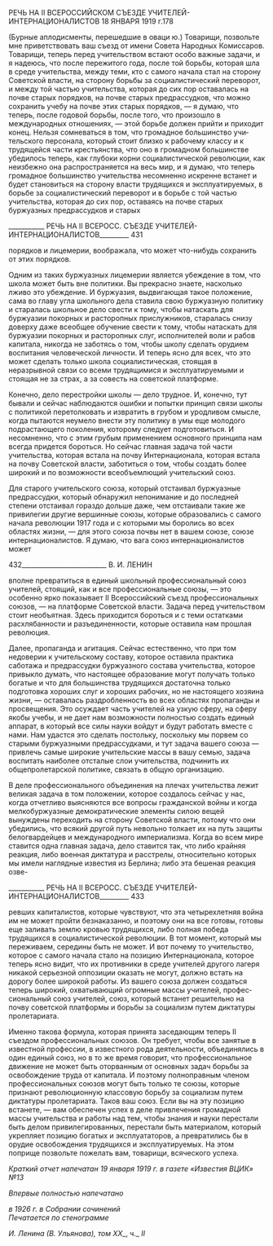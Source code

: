 РЕЧЬ НА II ВСЕРОССИЙСКОМ СЪЕЗДЕ УЧИТЕЛЕЙ-ИНТЕРНАЦИОНАЛИСТОВ 18 ЯНВАРЯ 1919 г.178

(Бурные аплодисменты, перешедшие в оваци ю.) Това­рищи, позвольте мне приветствовать ваш съезд от имени Совета Народных Комисса­ров. Товарищи, теперь перед учительством встают особо важные задачи, и я надеюсь, что после пережитого года, после той борьбы, которая шла в среде учительства, между теми, кто с самого начала стал на сторону Советской власти, на сторону борьбы за со­циалистический переворот, и между той частью учительства, которая до сих пор оста­валась на почве старых порядков, на почве старых предрассудков, что можно сохранить учебу на почве этих старых порядков, — я думаю, что теперь, после годовой борьбы, после того, что произошло в международных отношениях, — этой борьбе должен прийти и приходит конец. Нельзя сомневаться в том, что громадное большинство учи­тельского персонала, который стоит близко к рабочему классу и к трудящейся части крестьянства, что оно в громадном большинстве убедилось теперь, как глубоки корни социалистической революции, как неизбежно она распространяется на весь мир, и я думаю, что теперь громадное большинство учительства несомненно искренне встанет и будет становиться на сторону власти трудящихся и эксплуатируемых, в борьбе за со­циалистический переворот и в борьбе с той частью учительства, которая до сих пор, оставаясь на почве старых буржуазных предрассудков и старых

  

___________ РЕЧЬ НА II ВСЕРОСС. СЪЕЗДЕ УЧИТЕЛЕЙ-ИНТЕРНАЦИОНАЛИСТОВ_________ 431

порядков и лицемерии, воображала, что может что-нибудь сохранить от этих порядков.

Одним из таких буржуазных лицемерии является убеждение в том, что школа может быть вне политики. Вы прекрасно знаете, насколько лживо это убеждение. И буржуа­зия, выдвигающая такое положение, сама во главу угла школьного дела ставила свою буржуазную политику и старалась школьное дело свести к тому, чтобы натаскать для буржуазии покорных и расторопных прислужников, старалась снизу доверху даже все­общее обучение свести к тому, чтобы натаскать для буржуазии покорных и растороп­ных слуг, исполнителей воли и рабов капитала, никогда не заботясь о том, чтобы школу сделать орудием воспитания человеческой личности. И теперь ясно для всех, что это может сделать только школа социалистическая, стоящая в неразрывной связи со всеми трудящимися и эксплуатируемыми и стоящая не за страх, а за совесть на советской платформе.

Конечно, дело перестройки школы — дело трудное. И, конечно, тут бывали и сейчас наблюдаются ошибки и попытки принцип связи школы с политикой перетолковать и извратить в грубом и уродливом смысле, когда пытаются неумело внести эту политику в умы еще молодого подрастающего поколения, которому следует подготовиться. И несомненно, что с этим грубым применением основного принципа нам всегда придется бороться. Но сейчас главная задача той части учительства, которая встала на почву Ин­тернационала, которая встала на почву Советской власти, заботиться о том, чтобы соз­дать более широкий и по возможности всеобъемлющий учительский союз.

Для старого учительского союза, который отстаивал буржуазные предрассудки, ко­торый обнаружил непонимание и до последней степени отстаивал гораздо дольше да­же, чем отстаивали такие же привилегии другие вершинные союзы, которые образова­лись с самого начала революции 1917 года и с которыми мы боролись во всех областях жизни, — для этого союза почвы нет в вашем союзе, союзе интернационалистов. Я ду­маю, что вага союз интернационалистов может

  

432__________________________ В. И. ЛЕНИН

вполне превратиться в единый школьный профессиональный союз учителей, стоящий, как и все профессиональные союзы, — это особенно ярко показывает II Всероссийский съезд профессиональных союзов, — на платформе Советской власти. Задача перед учи­тельством стоит необъятная. Здесь приходится бороться и с теми остатками расхлябан­ности и разъединенности, которые оставила нам прошлая революция.

Далее, пропаганда и агитация. Сейчас естественно, что при том недоверии к учи­тельскому составу, которое оставила практика саботажа и предрассудки буржуазного состава учительства, которое привыкло думать, что настоящее образование могут по­лучать только богатые и что для большинства трудящихся достаточна только подготов­ка хороших слуг и хороших рабочих, но не настоящего хозяина жизни, — оставалась раздробленность во всех областях пропаганды и просвещения. Это осуждает часть учи­телей на узкую сферу, на сферу якобы учебы, и не дает нам возможности полностью создать единый аппарат, в который все силы науки войдут и будут работать вместе с нами. Нам удастся это сделать постольку, поскольку мы порвем со старыми буржуаз­ными предрассудками, и тут задача вашего союза — привлечь самые широкие учитель­ские массы в вашу семью, задача воспитать наиболее отсталые слои учительства, под­чинить их общепролетарской политике, связать в общую организацию.

В деле профессионального объединения на плечах учительства лежит великая задача в том положении, которое создалось сейчас у нас, когда отчетливо выясняются все во­просы гражданской войны и когда мелкобуржуазные демократические элементы силою вещей вынуждены переходить на сторону Советской власти, потому что они убеди­лись, что всякий другой путь невольно толкает их на путь защиты белогвардейцев и международного империализма. Когда во всем мире ставится одна главная задача, дело ставится так, что либо крайняя реакция, либо военная диктатура и расстрелы, относи­тельно которых мы имели наглядные известия из Берлина; либо эта бешеная реакция озве-

  

___________ РЕЧЬ НА II ВСЕРОСС. СЪЕЗДЕ УЧИТЕЛЕЙ-ИНТЕРНАЦИОНАЛИСТОВ_________ 433

ревших капиталистов, которые чувствуют, что эта четырехлетняя война им не может пройти безнаказанно, и поэтому они на все готовы, готовы еще заливать землю кровью трудящихся, либо полная победа трудящихся в социалистической революции. В тот момент, который мы переживаем, середины быть не может. И вот почему то учительст­во, которое с самого начала стало на позицию Интернационала, которое теперь ясно видит, что их противники в среде учителей другого лагеря никакой серьезной оппози­ции оказать не могут, должно встать на дорогу более широкой работы. Из вашего союза должен создаться теперь широкий, охватывающий огромные массы учителей, профес­сиональный союз учителей, союз, который встанет решительно на почву советской платформы и борьбы за социализм путем диктатуры пролетариата.

Именно такова формула, которая принята заседающим теперь II съездом профессио­нальных союзов. Он требует, чтобы все занятые в известной профессии, в известного рода деятельности, объединялись в один единый союз, но в то же время говорит, что профессиональное движение не может быть оторванным от основных задач борьбы за освобождение труда от капитала. И поэтому полноправным членом профессиональных союзов могут быть только те союзы, которые признают революционную классовую борьбу за социализм путем диктатуры пролетариата. Таков ваш союз. Если вы на эту позицию встанете, — вам обеспечен успех в деле привлечения громадной массы учи­тельства и работы над тем, чтобы знания и науки перестали быть делом привилегиро­ванных, перестали быть материалом, который укрепляет позицию богатых и эксплуата­торов, а превратились бы в орудие освобождения трудящихся и эксплуатируемых. На этом поприще позвольте пожелать вам, товарищи, всяческого успеха.

_Краткий отчет напечатан_ _19 января 1919 г. в газете «Известия ВЦИК» №13_

_Впервые полностью напечатано_

_в 1926 г. в Собрании сочинений                                                         Печатается по стенограмме_

_И. Ленина (В. Ульянова),_ _том_ _XX__, ч._ _II_